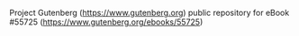 Project Gutenberg (https://www.gutenberg.org) public repository for
eBook #55725 (https://www.gutenberg.org/ebooks/55725)
